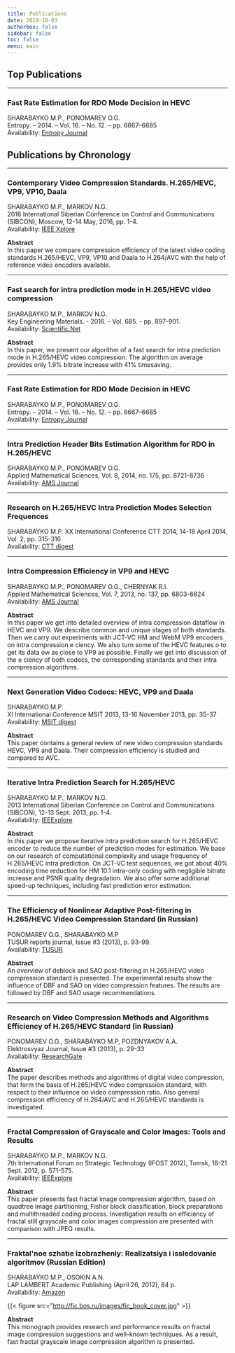 ```yaml
---
title: Publications
date: 2019-10-03
authorbox: false
sidebar: false
toc: false
menu: main
---
```


## Top Publications

---

### Fast Rate Estimation for RDO Mode Decision in HEVC
SHARABAYKO M.P., PONOMAREV O.G. \
Entropy. – 2014. – Vol. 16. – No. 12. – pp. 6667–6685 \
Availability: [Entropy Journal](http://www.mdpi.com/1099-4300/16/12/6667)


## Publications by Chronology
--- 


### Contemporary Video Compression Standards. H.265/HEVC, VP9, VP10, Daala
SHARABAYKO M.P., MARKOV N.G. \
2016 International Siberian Conference on Control and Communications (SIBCON), Moscow, 12-14 May, 2016, pp. 1-4. \
Availability: [IEEE Xplore](http://ieeexplore.ieee.org/xpl/articleDetails.jsp?arnumber=7491791)

**Abstract**\
In this paper we compare compression efficiency of the latest video coding standards H.265/HEVC, VP9, VP10 and Daala to H.264/AVC with the help of reference video encoders available.

--- 

### Fast search for intra prediction mode in H.265/HEVC video compression
SHARABAYKO M.P., MARKOV N.G. \
Key Engineering Materials. - 2016. - Vol. 685. - pp. 897-901. \
Availability: [Scientific.Net](http://www.scientific.net/KEM.685.897)

**Abstract** \
In this paper, we present our algorithm of a fast search for intra prediction mode in H.265/HEVC video compression. The algorithm on average provides only 1.9% bitrate increase with 41% timesaving.

---

### Fast Rate Estimation for RDO Mode Decision in HEVC
SHARABAYKO M.P., PONOMAREV O.G. \
Entropy. – 2014. – Vol. 16. – No. 12. – pp. 6667–6685 \
Availability: [Entropy Journal](http://www.mdpi.com/1099-4300/16/12/6667)

---

### Intra Prediction Header Bits Estimation Algorithm for RDO in H.265/HEVC
SHARABAYKO M.P., PONOMAREV O.G.\
Applied Mathematical Sciences, Vol. 8, 2014, no. 175, pp. 8721-8736\
Availability: [AMS Journal](http://www.m-hikari.com/ams/ams-2014/ams-173-176-2014/sharabaykoAMS173-176-2014.pdf)

---

### Research on H.265/HEVC Intra Prediction Modes Selection Frequences
SHARABAYKO M.P.
XX International Conference CTT 2014, 14-18 April 2014, Vol. 2, pp. 315-316\
Availability: [CTT digest](http://portal.tpu.ru/files/conferences/ctt/proceedings/2014/vol2_2014.pdf)

---

### Intra Compression Efficiency in VP9 and HEVC
SHARABAYKO M.P., PONOMAREV O.G., CHERNYAK R.I. \
Applied Mathematical Sciences, Vol. 7, 2013, no. 137, pp. 6803-6824 \
Availability: [AMS Journal](http://www.m-hikari.com/ams/ams-2013/ams-137-140-2013/sharabaykoAMS137-140-2013.pdf)

**Abstract** \
In this paper we get into detailed overview of intra compression dataflow in HEVC and VP9. We describe common and unique stages of both standards. Then we carry out experiments with JCT-VC HM and WebM VP9 encoders on intra compression e ciency. We also turn some of the HEVC features o to get its data ow as close to VP9 as possible. Finally we get into discussion of the e ciency of both codecs, the corresponding standards and their intra compression algorithms.

---

### Next Generation Video Codecs: HEVC, VP9 and Daala
SHARABAYKO M.P. \
XI International Conference MSIT 2013, 13-16 November 2013, pp. 35-37 \
Availability: [MSIT digest](http://portal.tpu.ru/f_ic/files/science/activities/msit/msit2013.pdf)

**Abstract**\
This paper contains a general review of new video compression standards HEVC, VP9 and Daala. Their compression efficiency is studied and compared to AVC.

---

### Iterative Intra Prediction Search for H.265/HEVC
SHARABAYKO M.P., MARKOV N.G.\
2013 International Siberian Conference on Control and Communications (SIBCON), 12-13 Sept. 2013, pp. 1-4. \
Availability: [IEEExplore](http://ieeexplore.ieee.org/xpl/articleDetails.jsp?tp=&arnumber=6693615)

**Abstract**\
In this paper we propose iterative intra prediction search for H.265/HEVC encoder to reduce the number of prediction modes for estimation. We base on our research of computational complexity and usage frequency of H.265/HEVC intra prediction. On JCT-VC test sequences, we got about 40% encoding time reduction for HM 10.1 intra-only coding with negligible bitrate increase and PSNR quality degradation. We also offer some additional speed-up techniques, including fast prediction error estimation.

---

### The Efficiency of Nonlinear Adaptive Post-filtering in H.265/HEVC Video Compression Standard (in Russian)
PONOMAREV O.G., SHARABAYKO M.P\
TUSUR reports journal, Issue #3 (2013), p. 93-99.\
Availability: [TUSUR](http://www.tusur.ru/filearchive/reports-magazine/2013-29-3/093.pdf)

**Abstract** \
An overview of deblock and SAO post-filtering in H.265/HEVC video compression standard is presented. The experimental results show the influence of DBF and SAO on video compression features. The results are followed by DBF and SAO usage recommendations.

---

### Research on Video Compression Methods and Algorithms Efficiency of H.265/HEVC Standard (in Russian)
PONOMAREV O.G., SHARABAYKO M.P, POZDNYAKOV A.A. \
Elektrosvyaz Journal, Issue #3 (2013), p. 29-33 \
Availability: [ResearchGate](https://www.researchgate.net/publication/259957062________H.265HEVC/file/ef31752eb332076e25.pdf?ev=pub_int_doc_dl&origin=publication_detail&inViewer=true)

**Abstract** \
The paper describes methods and algorithms of digital video compression, that form the basis of H.265/HEVC video compression standard, with respect to their influence on video compression ratio. Also general compression efficiency of H.264/AVC and H.265/HEVC standards is investigated.

---

### Fractal Compression of Grayscale and Color Images: Tools and Results
SHARABAYKO M.P., MARKOV N.G. \
7th International Forum on Strategic Technology (IFOST 2012), Tomsk, 18-21 Sept. 2012, p. 571-575. \
Availability: [IEEExplore](http://ieeexplore.ieee.org/xpl/articleDetails.jsp?tp=&arnumber=6357622)

**Abstract** \
This paper presents fast fractal image compression algorithm, based on quadtree image partitioning, Fisher block classification, block preparations and multithreaded coding process. Investigation results on efficiency of fractal still grayscale and color images compression are presented with comparison with JPEG results.

---

### Fraktal'noe szhatie izobrazheniy: Realizatsiya i issledovanie algoritmov (Russian Edition)
SHARABAYKO M.P., OSOKIN A.N.\
LAP LAMBERT Academic Publishing (April 26, 2012), 84 p.\
Availability: [Amazon](http://www.amazon.com/Fraktalnoe-szhatie-izobrazheniy-Realizatsiya-issledovanie/dp/384737091X/ref=sr_1_1/189-0178267-5413750?s=books&ie=UTF8&qid=1391149126&sr=1-1)


{{< figure src="http://fic.bos.ru/images/fic_book_cover.jpg" >}}

**Abstract**\
This monograph provides research and performance results on fractal image compression suggestions and well-known techniques. As a result, fast fractal grayscale image compression algorithm is presented.

